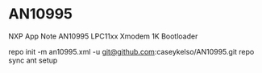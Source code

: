 # AN10995
NXP App Note AN10995 LPC11xx Xmodem 1K Bootloader

repo init -m an10995.xml -u git@github.com:caseykelso/AN10995.git
repo sync
ant setup


